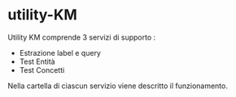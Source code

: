 # utility-KM

Utility KM comprende 3 servizi di supporto : 

* Estrazione label e query
* Test Entità
* Test Concetti

Nella cartella di ciascun servizio viene descritto il funzionamento. 
